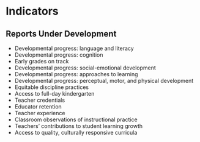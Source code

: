 # **Indicators**

## Reports Under Development
- Developmental progress: language and literacy
- Developmental progress: cognition
- Early grades on track
- Developmental progress: social-emotional development
- Developmental progress: approaches to learning
- Developmental progress: perceptual, motor, and physical development
- Equitable discipline practices
- Access to full-day kindergarten
- Teacher credentials
- Educator retention
- Teacher experience
- Classroom observations of instructional practice
- Teachers’ contributions to student learning growth
- Access to quality, culturally responsive curricula
